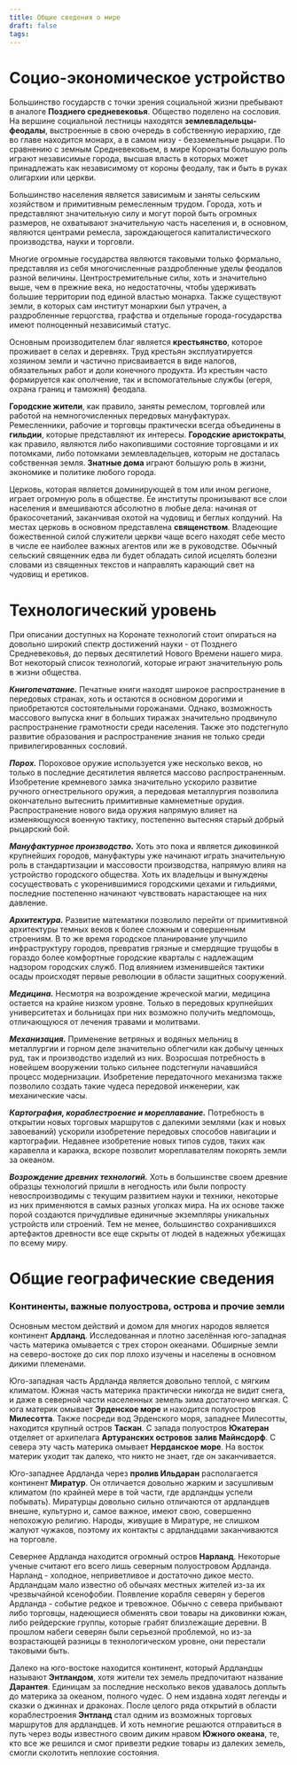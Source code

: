 ```yaml
---
title: Общие сведения о мире
draft: false
tags:
---
```

# Социо-экономическое устройство

Большинство государств с точки зрения социальной жизни пребывают в аналоге **Позднего средневековья**. Общество поделено на сословия. На вершине социальной лестницы находятся **землевладельцы-феодалы**, выстроенные в свою очередь в собственную иерархию, где во главе находится монарх, а в самом низу - безземельные рыцари. По сравнению с земным Средневековьем, в мире Коронаты большую роль играют независимые города, высшая власть в которых может принадлежать как независимому от короны феодалу, так и быть в руках олигархии или церкви.

Большинство населения является зависимым и заняты сельским хозяйством и примитивным ремесленным трудом. Города, хоть и представляют значительную силу и могут порой быть огромных размеров, не охватывают значительную часть населения и, в основном, являются центрами ремесла, зарождающегося капиталистического производства, науки и торговли.

Многие огромные государства являются таковыми только формально, представляя из себя многочисленные раздробленные уделы феодалов разной величины. Центростремительные силы, хоть и значительно выше, чем в прежние века, но недостаточны, чтобы удерживать большие территории под единой властью монарха. Также существуют земли, в которых сам институт монархии был утрачен, а раздробленные герцогства, графства и отдельные города-государства имеют полноценный независимый статус.

Основным производителем благ является **крестьянство**, которое проживает в селах и деревнях. Труд крестьян эксплуатируется хозяином земли и частично присваивается в виде налогов, обязательных работ и доли конечного продукта. Из крестьян часто формируется как ополчение, так и вспомогательные службы (егеря, охрана границ и таможня) феодала.

**Городские жители**, как правило, заняты ремеслом, торговлей или работой на немногочисленных передовых мануфактурах. Ремесленники, рабочие и торговцы практически всегда объединены в **гильдии**, которые представляют их интересы. **Городские аристократы**, как правило, являются либо накопившими состояние торговцами и их потомками, либо потомками землевладельцев, которым не досталась собственная земля. **Знатные дома** играют большую роль в жизни, экономике и политике любого города.

Церковь, которая является доминирующей в том или ином регионе, играет огромную роль в обществе. Ее институты пронизывают все слои населения и вмешиваются абсолютно в любые дела: начиная от бракосочетаний, заканчивая охотой на чудовищ и беглых колдуний. На местах церковь в основном представлена **священством**. Владеющие божественной силой служители церкви чаще всего находят себе место в числе ее наиболее важных агентов или же в руководстве. Обычный сельский священник едва ли будет обладать силой исцелять болезни словами из священных текстов и направлять карающий свет на чудовищ и еретиков.

# Технологический уровень

При описании доступных на Коронате технологий стоит опираться на довольно широкий спектр достижений науки - от Позднего Средневековья, до первых десятилетий Нового Времени нашего мира. Вот некоторый список технологий, которые играют значительную роль в жизни общества.

***Книгопечатание.*** Печатные книги находят широкое распространение в передовых странах, хоть и остаются в основном дорогими и приобретаются состоятельными горожанами. Однако, возможность массового выпуска книг в больших тиражах значительно продвинуло распространение грамотности среди населения. Также это подстегнуло развитие образования и распространение знания не только среди привилегированных сословий.

***Порох.*** Пороховое оружие используется уже несколько веков, но только в последние десятилетия является массово распространенным. Изобретение кремневого замка значительно ускорило развитие ручного огнестрельного оружия, а передовая металлургия позволила окончательно вытеснить примитивные камнеметные орудия. Распространение нового вида оружия напрямую влияет на изменяющуюся военную тактику, постепенно вытесняя старый добрый рыцарский бой.

***Мануфактурное производство.*** Хоть это пока и является диковинкой крупнейших городов, мануфактуры уже начинают играть значительную роль в стандартизации и массовости производства, напрямую влияя на устройство городского общества. Хоть их владельцы и вынуждены сосуществовать с укоренившимися городскими цехами и гильдиями, последние постепенно начинают чувствовать нарастающее на них давление.

***Архитектура.*** Развитие математики позволило перейти от примитивной архитектуры темных веков к более сложным и совершенным строениям. В то же время городское планирование улучшило инфраструктуру городов, превратив грязные и смердящие трущобы в гораздо более комфортные городские кварталы с надлежащим надзором городских служб. Под влиянием изменившейся тактики осады происходят первые революции в области защитных сооружений.

***Медицина.*** Несмотря на возрождение жреческой магии, медицина остается на крайне низком уровне. Только в передовых крупнейших университетах и больницах при них возможно получить медпомощь, отличающуюся от лечения травами и молитвами.

***Механизация.*** Применение ветряных и водяных мельниц в металлургии и горном деле значительно облегчили как добычу ценных руд, так и производство изделий из них. Возросшая потребность в новейшем вооружении только сильнее подстегнули начавшийся процесс модернизации. Изобретение передаточного механизма также позволило создать такие чудеса передовой инженерии, как механические часы.

***Картография, кораблестроение и мореплавание.*** Потребность в открытии новых торговых маршрутов с далекими землями (как и новых завоеваний) ускорили изобретение передовых способов навигации и картографии. Недавнее изобретение новых типов судов, таких как каравелла и каракка, вскоре позволит мореплавателям покорять земли за океаном.

***Возрождение древних технологий.*** Хоть в большинстве своем древние образцы технологий пришли в негодность или были попросту невоспроизводимы с текущим развитием науки и техники, некоторые из них применяются в самых разных уголках мира. На их основе также порой создаются причудливые единичные экземпляры уникальных устройств или строений. Тем не менее, большинство сохранившихся артефактов древности все еще скрыты от людей в надежных убежищах по всему миру.

# Общие географические сведения

### Континенты, важные полуострова, острова и прочие земли

Основным местом действий и домом для многих народов является континент **Ардланд**. Исследованная и плотно заселённая юго-западная часть материка омывается с трех сторон океанами. Обширные земли на северо-востоке до сих пор плохо изучены и населены в основном дикими племенами.

Юго-западная часть Ардланда является довольно теплой, с мягким климатом. Южная часть материка практически никогда не видит снега, и даже в северной части населенных земель зима достаточно мягкая. С юга материк омывает **Эрденское море** и находится полуостров **Милесотта**. Также посреди вод Эрденского моря, западнее Милесотты, находится крупный остров **Таскан**. С запада полуостров **Юкатеран** отделяет от архипелага **Артуранских островов** **залив Майнсдорф**. С севера эту часть материка омывает **Нерданское море**. На восток материк уходит так далеко, что никто не знает, где он заканчивается.

Юго-западнее Ардланда через **пролив Ильдаран** располагается континент **Миратур**. Он отличается довольно жарким и засушливым климатом (по крайней мере в той части, где ардландцы успели побывать). Миратурцы довольно сильно отличаются от ардландцев внешне, культурно и, самое важное, имеют свою, совершенно непохожую религию. Народы, живущие в Миратуре, не слишком жалуют чужаков, поэтому их контакты с ардландцами заканчиваются на торговле.

Севернее Ардланда находится огромный остров **Нарланд**. Некоторые ученые считают его всего лишь северным полуостровом Ардланда. Нарланд - холодное, неприветливое и достаточно дикое место. Ардландцам мало известно об обычаях местных жителей из-за их чрезвычайной ксенофобии. Появление корабля северян у берегов Ардланда - событие редкое и тревожное. Обычно с севера прибывают либо торговцы, надеющиеся обменять свои товары на диковинки южан, либо рейдерские группы, которые грабят близлежащие деревни. В прошлом набеги северян были серьезной проблемой, но из-за возрастающей разницы в технологическом уровне, они перестали таковыми быть.

Далеко на юго-востоке находится континент, который Ардландцы называют **Энтландом**, хотя жители тех земель предпочитают название **Дарантея**. Единицам за последние несколько веков удавалось доплыть до материка за океаном, полного чудес. О нем издавна ходят легенды и сказки о джиннах и драконах. После целого ряда открытий в области кораблестроения **Энтланд** стал одним из возможных торговых маршрутов для ардландцев. И хоть немногие решаются отправиться в путь через воды известного своим диким нравом **Южного океана**, те, кто все же решился и смог привезти редкие товары из далеких земель, смогли сколотить неплохие состояния.

